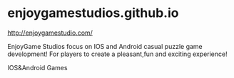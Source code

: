 enjoygamestudios.github.io
==========================
http://enjoygamestudio.com/

EnjoyGame Studios focus on IOS and Android casual puzzle game development!
For players to create a pleasant,fun and exciting experience!

IOS&amp;Android Games

